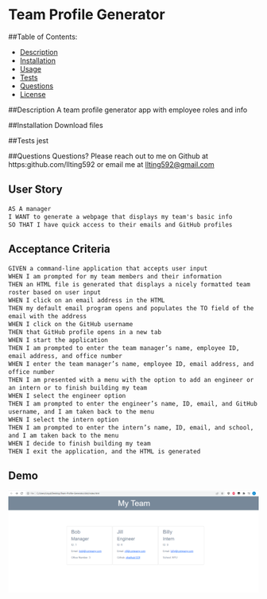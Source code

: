 # Team Profile Generator



  ##Table of Contents:
  * [Description](#description)
  * [Installation](#install)
  * [Usage](#usage)
  * [Tests](#tests)
  * [Questions](#questions)
  * [License](#licenses)

  ##Description
  A team profile generator app with employee roles and info

  ##Installation
  Download files

  ##Tests
  jest

  ##Questions
  Questions? Please reach out to me on Github at https:github.com/llting592 or email me at llting592@gmail.com

  
## User Story
```
AS A manager
I WANT to generate a webpage that displays my team's basic info
SO THAT I have quick access to their emails and GitHub profiles
```

## Acceptance Criteria

```
GIVEN a command-line application that accepts user input
WHEN I am prompted for my team members and their information
THEN an HTML file is generated that displays a nicely formatted team roster based on user input
WHEN I click on an email address in the HTML
THEN my default email program opens and populates the TO field of the email with the address
WHEN I click on the GitHub username
THEN that GitHub profile opens in a new tab
WHEN I start the application
THEN I am prompted to enter the team manager’s name, employee ID, email address, and office number
WHEN I enter the team manager’s name, employee ID, email address, and office number
THEN I am presented with a menu with the option to add an engineer or an intern or to finish building my team
WHEN I select the engineer option
THEN I am prompted to enter the engineer’s name, ID, email, and GitHub username, and I am taken back to the menu
WHEN I select the intern option
THEN I am prompted to enter the intern’s name, ID, email, and school, and I am taken back to the menu
WHEN I decide to finish building my team
THEN I exit the application, and the HTML is generated
```
## Demo
![Screenshot](https://github.com/llting592/Team-Profile-Generator/blob/main/assets/demo.png)
